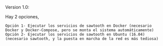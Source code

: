 Version 1.0:

Hay 2 opciones,

	Opción 1- Ejecutar los servicios de sawtooth en Docker (necesario Docker y Docker-Compose, pero se monta el sistema automáticamente)
	Opción 2- Ejecutar los servicios de sawtooth en Ubuntu (16.04) (necesario sawtooth, y la puesta en marcha de la red es más tediosa)




